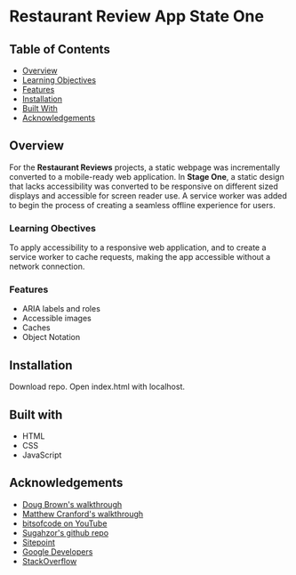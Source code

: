 # Restaurant Review App State One

## Table of Contents

* [Overview](#overview)
* [Learning Objectives](#learning-objectives)
* [Features](#features)
* [Installation](#installation)
* [Built With](#built-with)
* [Acknowledgements](#acknowledgements)

## Overview

For the **Restaurant Reviews** projects, a static webpage was incrementally converted to a mobile-ready web application. In **Stage One**, a static design that lacks accessibility was converted to be responsive on different sized displays and accessible for screen reader use. A service worker was added to begin the process of creating a seamless offline experience for users.

### Learning Obectives

To apply accessibility to a responsive web application, and to create a service worker to cache requests, making the app accessible without a network connection.

### Features

* ARIA labels and roles
* Accessible images
* Caches
* Object Notation

## Installation

Download repo. Open index.html with localhost.

## Built with

* HTML
* CSS
* JavaScript

## Acknowledgements

* [Doug Brown's walkthrough](https://www.youtube.com/watch?v=92dtrNU1GQc)
* [Matthew Cranford's walkthrough](https://matthewcranford.com/category/blog-posts/walkthrough/restaurant-reviews-app/)
* [bitsofcode on YouTube](https://www.youtube.com/watch?v=BfL3pprhnms)
* [Sugahzor's github repo](https://github.com/Sugahzor)
* [Sitepoint](https://www.sitepoint.com/getting-started-with-service-workers/)
* [Google Developers](https://developers.google.com/web/fundamentals/primers/service-workers/)
* [StackOverflow](https://stackoverflow.com/questions/47160929/progressive-web-app-uncaught-in-promise-typeerror-failed-to-fetch?rq=1)
